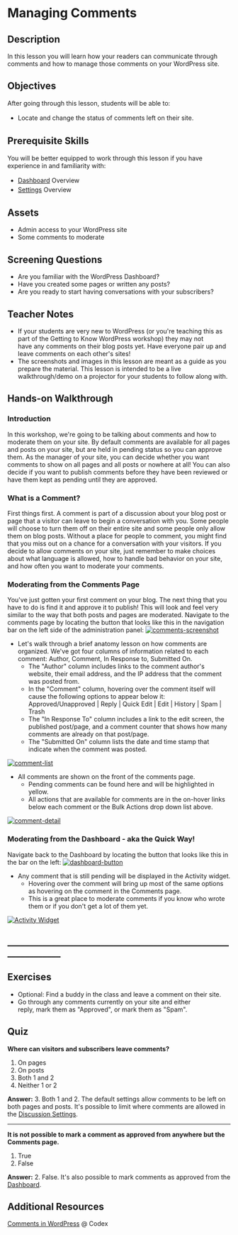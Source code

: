 # Managing Comments

## Description

In this lesson you will learn how your readers can communicate through comments and how to manage those comments on your WordPress site.  

## Objectives

After going through this lesson, students will be able to:

*   <span style="line-height: 1.5">Locate and change the status of comments left on their site.</span>

## Prerequisite Skills

You will be better equipped to work through this lesson if you have experience in and familiarity with:

*   <span style="line-height: 1.5">[Dashboard](https://make.wordpress.org/training/handbook/user-lessons/overview-of-the-dashboard/) Overview</span>
*   <span style="line-height: 1.5">[Settings](https://make.wordpress.org/training/handbook/user-lessons/settings/) Overview</span>

## Assets

*   Admin access to your WordPress site
*   Some comments to moderate

## Screening Questions

*   Are you familiar with the WordPress Dashboard?
*   Have you created some pages or written any posts?
*   Are you ready to start having conversations with your subscribers?

## Teacher Notes

*   If your students are very new to WordPress (or you're teaching this as part of the Getting to Know WordPress workshop) they may not have any comments on their blog posts yet. Have everyone pair up and leave comments on each other's sites!
*   The screenshots and images in this lesson are meant as a guide as you prepare the material. This lesson is intended to be a live walkthrough/demo on a projector for your students to follow along with.

## Hands-on Walkthrough

### Introduction

In this workshop, we're going to be talking about comments and how to moderate them on your site. By default comments are available for all pages and posts on your site, but are held in pending status so you can approve them. As the manager of your site, you can decide whether you want comments to show on all pages and all posts or nowhere at all! You can also decide if you want to publish comments before they have been reviewed or have them kept as pending until they are approved.

### What is a Comment?

First things first. A comment is part of a discussion about your blog post or page that a visitor can leave to begin a conversation with you. Some people will choose to turn them off on their entire site and some people only allow them on blog posts. Without a place for people to comment, you might find that you miss out on a chance for a conversation with your visitors. If you decide to allow comments on your site, just remember to make choices about what language is allowed, how to handle bad behavior on your site, and how often you want to moderate your comments.

### Moderating from the Comments Page

You've just gotten your first comment on your blog. The next thing that you have to do is find it and approve it to publish! This will look and feel very similar to the way that both posts and pages are moderated. Navigate to the comments page by locating the button that looks like this in the navigation bar on the left side of the administration panel: [![comments-screenshot](https://make.wordpress.org/training/files/2014/10/comments-screenshot.png)](https://make.wordpress.org/training/files/2014/10/comments-screenshot.png)

*   Let's walk through a brief anatomy lesson on how comments are organized. We've got four columns of information related to each comment: Author, Comment, In Response to, Submitted On.
    *   The "Author" column includes links to the comment author's website, their email address, and the IP address that the comment was posted from.
    *   In the "Comment" column, hovering over the comment itself will cause the following options to appear below it: Approved/Unapproved | Reply | Quick Edit | Edit | History | Spam | Trash
    *   The "In Response To" column includes a link to the edit screen, the published post/page, and a comment counter that shows how many comments are already on that post/page.
    *   The "Submitted On" column lists the date and time stamp that indicate when the comment was posted.

[![comment-list](https://make.wordpress.org/training/files/2014/10/comment-list.png)](https://make.wordpress.org/training/files/2014/10/comment-list.png)

*   All comments are shown on the front of the comments page.
    *   Pending comments can be found here and will be highlighted in yellow.
    *   All actions that are available for comments are in the on-hover links below each comment or the Bulk Actions drop down list above.

[![comment-detail](https://make.wordpress.org/training/files/2014/10/comment-detail.png)](https://make.wordpress.org/training/files/2014/10/comment-detail.png)

### Moderating from the Dashboard - aka the Quick Way!

Navigate back to the Dashboard by locating the button that looks like this in the bar on the left: [![dashboard-button](https://make.wordpress.org/training/files/2014/10/dashboard-button.png)](https://make.wordpress.org/training/files/2014/10/dashboard-button.png)

*   Any comment that is still pending will be displayed in the Activity widget.
    *   Hovering over the comment will bring up most of the same options as hovering on the comment in the Comments page.
    *   This is a great place to moderate comments if you know who wrote them or if you don't get a lot of them yet.

[![Activity Widget](https://make.wordpress.org/training/files/2014/10/activity-widget.png)](https://make.wordpress.org/training/files/2014/10/activity-widget.png)

## ______________________________________________________________

## Exercises

*   Optional: Find a buddy in the class and leave a comment on their site.
*   Go through any comments currently on your site and either reply, mark them as "Approved", or mark them as "Spam".

## Quiz

**Where can visitors and subscribers leave comments?**

1.  On pages
2.  On posts
3.  Both 1 and 2
4.  Neither 1 or 2

**Answer:** 3\. Both 1 and 2\. The default settings allow comments to be left on both pages and posts. It's possible to limit where comments are allowed in the [Discussion Settings](https://make.wordpress.org/training/handbook/user-lessons/settings/). 

<hr>

**It is not possible to mark a comment as approved from anywhere but the Comments page.**

1.  True
2.  False

**Answer:** 2\. False. It's also possible to mark comments as approved from the [Dashboard](https://make.wordpress.org/training/handbook/user-lessons/overview-of-the-dashboard/).

## Additional Resources

[Comments in WordPress](https://codex.wordpress.org/Comments_in_WordPress) @ Codex
